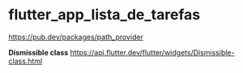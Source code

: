 # flutter_app_lista_de_tarefas

https://pub.dev/packages/path_provider

**Dismissible class**
https://api.flutter.dev/flutter/widgets/Dismissible-class.html
